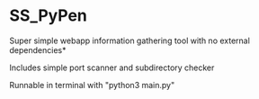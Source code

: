 # SS_PyPen
Super simple webapp information gathering tool with no external dependencies*

Includes simple port scanner and subdirectory checker

Runnable in terminal with "python3 main.py"
